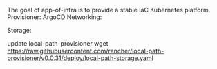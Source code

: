 The goal of app-of-infra is to provide a stable IaC Kubernetes platform.
Provisioner: ArgoCD
Networking:

Storage:

update local-path-provisioner
wget https://raw.githubusercontent.com/rancher/local-path-provisioner/v0.0.31/deploy/local-path-storage.yaml
